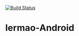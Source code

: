 [![Build Status](https://travis-ci.org/LerMao/lermao-Android.svg?branch=master)](https://travis-ci.org/LerMao/lermao-Android)

# lermao-Android
